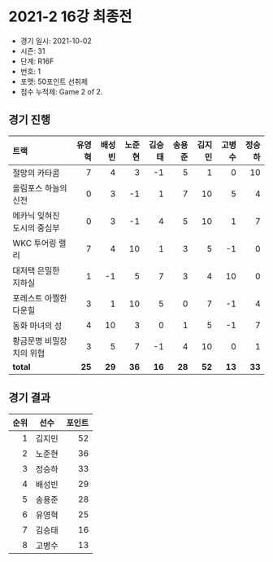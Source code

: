 # 2021-2 16강 최종전

- 경기 일시: 2021-10-02
- 시즌: 31
- 단계: R16F
- 번호: 1
- 포맷: 50포인트 선취제
- 점수 누적제: Game 2 of 2.





## 경기 진행

| 트랙 | 유영혁 | 배성빈 | 노준현 | 김승태 | 송용준 | 김지민 | 고병수 | 정승하 |
|:---|---:|---:|---:|---:|---:|---:|---:|---:|
| 절망의 카타콤 | 7 | 4 | 3 | -1 | 5 | 1 | 0 | 10 |
| 올림포스 하늘의 신전 | 0 | 3 | -1 | 1 | 7 | 10 | 5 | 4 |
| 메카닉 잊혀진 도시의 중심부 | 0 | 3 | -1 | 4 | 5 | 10 | 1 | 7 |
| WKC 투어링 랠리 | 7 | 4 | 10 | 1 | 3 | 5 | -1 | 0 |
| 대저택 은밀한 지하실 | 1 | -1 | 5 | 7 | 3 | 4 | 10 | 0 |
| 포레스트 아찔한 다운힐 | 3 | 1 | 10 | 5 | 0 | 7 | -1 | 4 |
| 동화 마녀의 성 | 4 | 10 | 3 | 0 | 1 | 5 | -1 | 7 |
| 황금문명 비밀장치의 위협 | 3 | 5 | 7 | -1 | 4 | 10 | 0 | 1 |
| __total__ | __25__ | __29__ | __36__ | __16__ | __28__ | __52__ | __13__ | __33__ |




## 경기 결과

| 순위 | 선수 | 포인트 |
|---:|:---:|---:|
| 1 | 김지민 | 52 |
| 2 | 노준현 | 36 |
| 3 | 정승하 | 33 |
| 4 | 배성빈 | 29 |
| 5 | 송용준 | 28 |
| 6 | 유영혁 | 25 |
| 7 | 김승태 | 16 |
| 8 | 고병수 | 13 |

